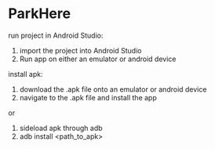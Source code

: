 # ParkHere

run project in Android Studio: 
1. import the project into Android Studio
2. Run app on either an emulator or android device

install apk:
1. download the .apk file onto an emulator or android device
2. navigate to the .apk file and install the app

or 

1. sideload apk through adb 
2. adb install <path_to_apk>
